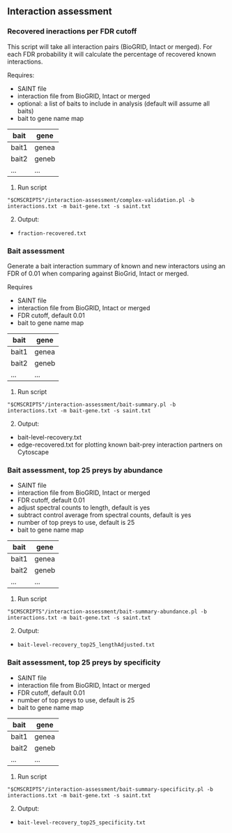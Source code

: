 ## Interaction assessment

### Recovered ineractions per FDR cutoff

This script will take all interaction pairs (BioGRID, Intact or merged). For each FDR probability it will calculate the percentage of recovered known interactions.

Requires:
* SAINT file
* interaction file from BioGRID, Intact or merged
* optional: a list of baits to include in analysis (default will assume all baits)
* bait to gene name map

| bait  | gene  |
|-------|-------|
| bait1 | genea |
| bait2 | geneb |
| ...   | ...   |

1. Run script
```
"$CMSCRIPTS"/interaction-assessment/complex-validation.pl -b interactions.txt -m bait-gene.txt -s saint.txt
```

2.	Output:
* `fraction-recovered.txt`

### Bait assessment

Generate a bait interaction summary of known and new interactors using an FDR of 0.01 when comparing against BioGrid, Intact or merged.

Requires
* SAINT file
* interaction file from BioGRID, Intact or merged
* FDR cutoff, default 0.01
* bait to gene name map

| bait  | gene  |
|-------|-------|
| bait1 | genea |
| bait2 | geneb |
| ...   | ...   |

1. Run script
```
"$CMSCRIPTS"/interaction-assessment/bait-summary.pl -b interactions.txt -m bait-gene.txt -s saint.txt
```

2.	Output:
* bait-level-recovery.txt
* edge-recovered.txt for plotting known bait-prey interaction partners on Cytoscape

### Bait assessment, top 25 preys by abundance

* SAINT file
* interaction file from BioGRID, Intact or merged
* FDR cutoff, default 0.01
* adjust spectral counts to length, default is yes
* subtract control average from spectral counts, default is yes
* number of top preys to use, default is 25
* bait to gene name map

| bait  | gene  |
|-------|-------|
| bait1 | genea |
| bait2 | geneb |
| ...   | ...   |

1. Run script
```
"$CMSCRIPTS"/interaction-assessment/bait-summary-abundance.pl -b interactions.txt -m bait-gene.txt -s saint.txt
```

2.	Output:
* `bait-level-recovery_top25_lengthAdjusted.txt`

### Bait assessment, top 25 preys by specificity

* SAINT file
* interaction file from BioGRID, Intact or merged
* FDR cutoff, default 0.01
* number of top preys to use, default is 25
* bait to gene name map

| bait  | gene  |
|-------|-------|
| bait1 | genea |
| bait2 | geneb |
| ...   | ...   |

1. Run script
```
"$CMSCRIPTS"/interaction-assessment/bait-summary-specificity.pl -b interactions.txt -m bait-gene.txt -s saint.txt
```

2.	Output:
* `bait-level-recovery_top25_specificity.txt`
